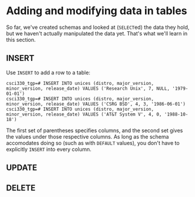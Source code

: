Adding and modifying data in tables
===================================

So far, we've created schemas and looked at (`SELECT`ed) the data they hold, but we haven't actually manipulated the data yet. That's what we'll learn in this section.

INSERT
------

Use `INSERT` to add a row to a table:

```
csci330_tgp=# INSERT INTO unices (distro, major_version, minor_version, release_date) VALUES ('Research Unix', 7, NULL, '1979-01-01')
csci330_tgp=# INSERT INTO unices (distro, major_version, minor_version, release_date) VALUES ('CSRG BSD', 4, 3, '1986-06-01')
csci330_tgp=# INSERT INTO unices (distro, major_version, minor_version, release_date) VALUES ('AT&T System V', 4, 0, '1988-10-18')
```

The first set of parentheses specifies columns, and the second set gives the values under those respective columns. As long as the schema accomodates doing so (such as with `DEFAULT` values), you don't have to explicitly `INSERT` into every column.

UPDATE
------

DELETE
------
